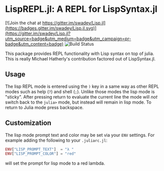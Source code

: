 LispREPL.jl: A REPL for LispSyntax.jl
===============================

[![Join the chat at https://gitter.im/swadey/Lisp.jl](https://badges.gitter.im/swadey/Lisp.jl.svg)](https://gitter.im/swadey/Lisp.jl?utm_source=badge&utm_medium=badge&utm_campaign=pr-badge&utm_content=badge)
![Build Status](https://travis-ci.org/swadey/LispREPL.jl.svg?branch=master)

This package provides REPL functionality with Lisp syntax on top of julia.  This is really Michael Hatherly's contribution factored out of LispSyntax.jl.

## Usage

The lisp REPL mode is entered using the `)` key in a same way as other REPL modes such as
help (`?`) and shell (`;`). Unlike those modes the lisp mode is "sticky". After pressing
return to evaluate the current line the mode will *not* switch back to the `julia>` mode,
but instead will remain in lisp mode. To return to Julia mode press backspace.

## Customization

The lisp mode prompt text and color may be set via your `ENV` settings. For example adding
the following to your `.juliarc.jl`:

```julia
ENV["LISP_PROMPT_TEXT"]  = "λ "
ENV["LISP_PROMPT_COLOR"] = "red"
```

will set the prompt for lisp mode to a red lambda.
